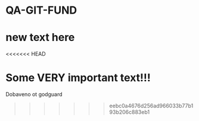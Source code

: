# QA-GIT-FUND
# new text here
<<<<<<< HEAD

Some VERY important text!!!
=======
Dobaveno ot godguard
>>>>>>> eebc0a4676d256ad966033b77b193b206c883eb1
